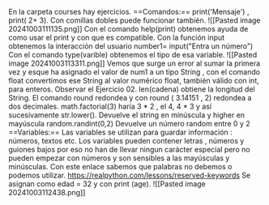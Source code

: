 En la carpeta courses hay ejercicios.
==Comandos:==
print('Mensaje') , print( 2+ 3). Con comillas dobles puede funcionar también.
![[Pasted image 20241003111135.png]]
Con el comando help(print) obtenemos ayuda de como usar el print y con que es compatible.
Con la función input obtenemos la interacción del usuario
number1= input("Entra un número")
Con el comando type(varible) obtenemos el tipo de esa variable.
![[Pasted image 20241003113311.png]]
Vemos que surge un error al sumar la primera vez y esque ha asignado el valor de num1 a un tipo String , con el comando float convertimos ese String al valor numérico float, también válido con int, para enteros.
Observar el Ejercicio 02.
len(cadena) obtiene la longitud del String.
El comando round redondea y con round ( 3.14151 , 2) redondea a dos decimales.
math.factorial(3) haría 3 * 2 , el 4, 4 * 3 y así sucesivamente
str.lower(). Devuelve el string en minúscula y higher en mayúscula
random.randint(0,2) Devuelve un número random entre 0 y 2
==Variables:==
Las variables se utilizan para guardar información : números, textos etc.
Los variables pueden contener letras , números y guiones bajos por eso no han de llevar ningun carácter especial pero no pueden empezar con números y son sensibles a las mayúsculas y minúsculas.
Con este enlace sabemos que palabras no debemos o podemos utilizar.
https://realpython.com/lessons/reserved-keywords
Se asignan como edad = 32 y con print (age).
![[Pasted image 20241003112438.png]]
